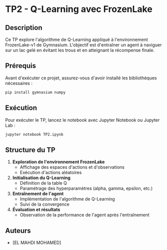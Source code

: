 # TP2 - Q-Learning avec FrozenLake

## Description
Ce TP explore l'algorithme de Q-Learning appliqué à l'environnement FrozenLake-v1 de Gymnasium. L'objectif est d'entraîner un agent à naviguer sur un lac gelé en évitant les trous et en atteignant la récompense finale.

## Prérequis
Avant d'exécuter ce projet, assurez-vous d'avoir installé les bibliothèques nécessaires :

```bash
pip install gymnasium numpy
```

## Exécution
Pour exécuter le TP, lancez le notebook avec Jupyter Notebook ou Jupyter Lab :

```bash
jupyter notebook TP2.ipynb
```

## Structure du TP
1. **Exploration de l'environnement FrozenLake**
   - Affichage des espaces d'actions et d'observations
   - Exécution d'actions aléatoires
2. **Initialisation du Q-Learning**
   - Définition de la table Q
   - Paramétrage des hyperparamètres (alpha, gamma, epsilon, etc.)
3. **Entraînement de l'agent**
   - Implémentation de l'algorithme de Q-Learning
   - Suivi de la convergence
4. **Évaluation et résultats**
   - Observation de la performance de l'agent après l'entraînement

## Auteurs
- [EL MAHDI MOHAMED]

